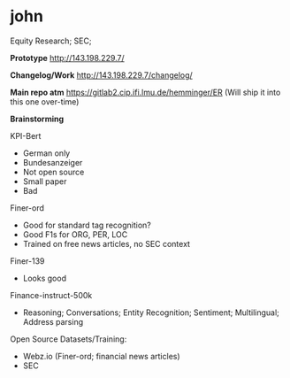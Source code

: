 # john
Equity Research; SEC;

**Prototype**
http://143.198.229.7/

**Changelog/Work**
http://143.198.229.7/changelog/

**Main repo atm**
https://gitlab2.cip.ifi.lmu.de/hemminger/ER
(Will ship it into this one over-time)

**Brainstorming**

KPI-Bert
- German only
- Bundesanzeiger
- Not open source
- Small paper
- Bad

Finer-ord
- Good for standard tag recognition?
- Good F1s for ORG, PER, LOC
- Trained on free news articles, no SEC context

Finer-139
- Looks good

Finance-instruct-500k
- Reasoning; Conversations; Entity Recognition; Sentiment; Multilingual; Address parsing


Open Source Datasets/Training:
- Webz.io (Finer-ord; financial news articles)
- SEC
